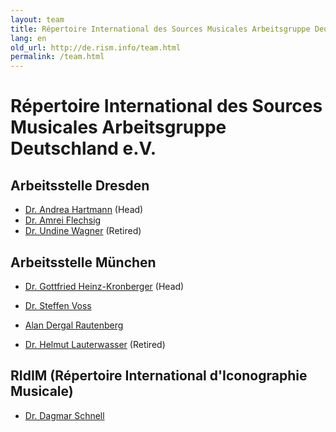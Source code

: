```yaml
---
layout: team
title: Répertoire International des Sources Musicales Arbeitsgruppe Deutschland e.V.Arbeitsstelle DresdenArbeitsstelle MünchenRIdIM (Répertoire International d'Iconographie Musicale)
lang: en
old_url: http://de.rism.info/team.html
permalink: /team.html
---
```



# Répertoire International des Sources Musicales Arbeitsgruppe Deutschland e.V.

## Arbeitsstelle Dresden
- [Dr. Andrea Hartmann](team/dr-andrea-hartmann.html "Opens internal link in current window") (Head)
- [Dr. Amrei Flechsig](team/dr-amrei-flechsig.html "Opens internal link in current window")
- [Dr. Undine Wagner](team/dr-undine-wagner.html "Opens internal link in current window") (Retired)

## Arbeitsstelle München
- [Dr. Gottfried Heinz-Kronberger](team/dr-gottfried-heinz-kronberger.html "Opens internal link in current window") (Head)
- [Dr. Steffen Voss](team/dr-steffen-voss.html#c3002 "Opens internal link in current window")
- [Alan Dergal Rautenberg](mailto:alan.dergal-rautenberg@sbb.spk-berlin.de "Opens window for sending email")

- [Dr. Helmut Lauterwasser](team/dr-helmut-lauterwasser.html#c2982 "Opens internal link in current window") (Retired)

## RIdIM (Répertoire International d'Iconographie Musicale)
- [Dr. Dagmar Schnell](team/dr-dagmar-schnell.html#c3077 "Opens internal link in current window")

